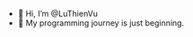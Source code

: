 - 👋 Hi, I’m @LuThienVu
- 🌱 My programming journey is just beginning.

<!---
LuThienVu/LuThienVu is a ✨ special ✨ repository because its `README.md` (this file) appears on your GitHub profile.
You can click the Preview link to take a look at your changes.
--->
